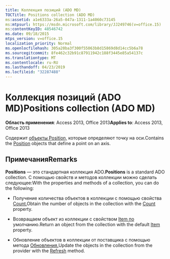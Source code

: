 ```yaml
---
title: Коллекция позиций (ADO MD)
TOCTitle: Positions collection (ADO MD)
ms:assetid: a1e6333a-26a5-047a-1311-1a4060c73145
ms:mtpsurl: https://msdn.microsoft.com/library/JJ249746(v=office.15)
ms:contentKeyID: 48546742
ms.date: 09/18/2015
mtps_version: v=office.15
localization_priority: Normal
ms.openlocfilehash: 305a20ba3f300f55063b8d15869d8d14cc5b6a78
ms.sourcegitcommit: 8fe462c32b91c87911942c188f3445e85a54137c
ms.translationtype: MT
ms.contentlocale: ru-RU
ms.lasthandoff: 04/23/2019
ms.locfileid: "32287488"
---
```

# <a name="positions-collection-ado-md"></a><span data-ttu-id="e7e50-102">Коллекция позиций (ADO MD)</span><span class="sxs-lookup"><span data-stu-id="e7e50-102">Positions collection (ADO MD)</span></span>


<span data-ttu-id="e7e50-103">**Область применения**: Access 2013, Office 2013</span><span class="sxs-lookup"><span data-stu-id="e7e50-103">**Applies to**: Access 2013, Office 2013</span></span>

<span data-ttu-id="e7e50-104">Содержит [объекты Position,](position-object-ado-md.md) которые определяют точку на оси.</span><span class="sxs-lookup"><span data-stu-id="e7e50-104">Contains the [Position](position-object-ado-md.md) objects that define a point on an axis.</span></span>

## <a name="remarks"></a><span data-ttu-id="e7e50-105">Примечания</span><span class="sxs-lookup"><span data-stu-id="e7e50-105">Remarks</span></span>

<span data-ttu-id="e7e50-106">**Positions** — это стандартная коллекция ADO.</span><span class="sxs-lookup"><span data-stu-id="e7e50-106">**Positions** is a standard ADO collection.</span></span> <span data-ttu-id="e7e50-107">С помощью свойств и методов коллекции можно сделать следующее:</span><span class="sxs-lookup"><span data-stu-id="e7e50-107">With the properties and methods of a collection, you can do the following:</span></span>

  - <span data-ttu-id="e7e50-108">Получение количества объектов в коллекции с помощью свойства [Count.](count-property-ado.md)</span><span class="sxs-lookup"><span data-stu-id="e7e50-108">Obtain the number of objects in the collection with the [Count](count-property-ado.md) property.</span></span>

  - <span data-ttu-id="e7e50-109">Возвращаем объект из коллекции с свойством [Item по](item-property-ado.md) умолчанию.</span><span class="sxs-lookup"><span data-stu-id="e7e50-109">Return an object from the collection with the default [Item](item-property-ado.md) property.</span></span>

  - <span data-ttu-id="e7e50-110">Обновление объектов в коллекции от поставщика с помощью метода [Обновления.](refresh-method-ado.md)</span><span class="sxs-lookup"><span data-stu-id="e7e50-110">Update the objects in the collection from the provider with the [Refresh](refresh-method-ado.md) method.</span></span>

